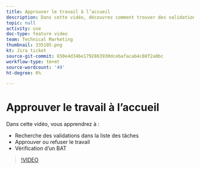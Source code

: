 ```yaml
---
title: Approuver le travail à l’accueil
description: Dans cette vidéo, découvrez comment trouver des validations dans la liste de travail, approuver ou rejeter un travail et passer en revue un BAT.
topic: null
activity: use
doc-type: feature video
team: Technical Marketing
thumbnail: 335105.png
kt: Jira ticket
source-git-commit: 650e4d346e1792863930dcebafacab4c88f2a8bc
workflow-type: tm+mt
source-wordcount: '49'
ht-degree: 0%

---
```


# Approuver le travail à l’accueil

Dans cette vidéo, vous apprendrez à :

* Recherche des validations dans la liste des tâches
* Approuver ou refuser le travail
* Vérification d’un BAT

>[!VIDEO](https://video.tv.adobe.com/v/335105/?quality=12&learn=on)
